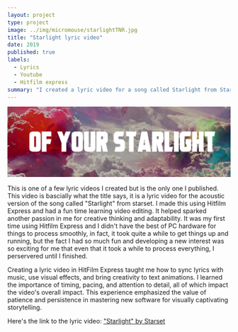 ```yaml
---
layout: project
type: project
image: ../img/micromouse/starlightTNR.jpg
title: "Starlight lyric video"
date: 2019
published: true
labels:
  - Lyrics
  - Youtube
  - Hitfilm express
summary: "I created a lyric video for a song called Starlight from Starset"
---
```


<div class="text-center p-4">
  <img width="800px" src="../img/micromouse/starlight1.png" class="img-thumbnail" >
</div>

  This is one of a few lyric videos I created but is the only one I published. This video is bascially what the title says, it is a lyric video for the acoustic version of the song called "Starlight" from starset. I made this using Hitfilm Express and had a fun time learning video editing. It helped sparked another passion in me for creative thinking and adaptability. It was my first time using Hitfilm Express and I didn't have the best of PC hardware for things to process smoothly, in fact, it took quite a while to get things up and running, but the fact I had so much fun and developing a new interest was so exciting for me that even that it took a while to process everything, I perservered until I finished.

  Creating a lyric video in HitFilm Express taught me how to sync lyrics with music, use visual effects, and bring creativity to text animations. I learned the importance of timing, pacing, and attention to detail, all of which impact the video's overall impact. This experience emphasized the value of patience and persistence in mastering new software for visually captivating storytelling.

Here's the link to the lyric video: <a href="https://www.youtube.com/watch?v=iJH9_TQ24yI">"Starlight" by Starset</a>
